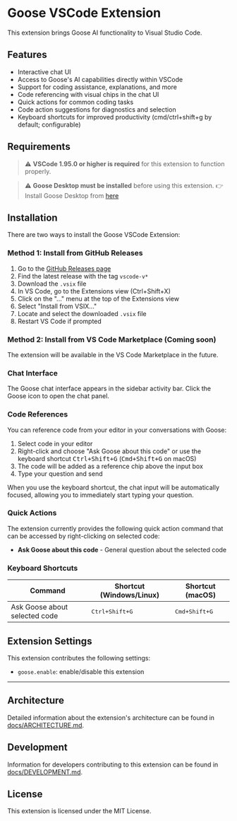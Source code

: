 # Goose VSCode Extension

This extension brings Goose AI functionality to Visual Studio Code.

## Features

* Interactive chat UI
* Access to Goose's AI capabilities directly within VSCode
* Support for coding assistance, explanations, and more
* Code referencing with visual chips in the chat UI
* Quick actions for common coding tasks
* Code action suggestions for diagnostics and selection
* Keyboard shortcuts for improved productivity (cmd/ctrl+shift+g by default; configurable)

## Requirements

> ⚠️ **VSCode 1.95.0 or higher is required** for this extension to function properly.

> ⚠️ **Goose Desktop must be installed** before using this extension. 
👉 Install Goose Desktop from [here](https://block.github.io/goose/)

## Installation

There are two ways to install the Goose VSCode Extension:

### Method 1: Install from GitHub Releases

1. Go to the [GitHub Releases page](https://github.com/cloud-on-prem/goose/releases)
2. Find the latest release with the tag `vscode-v*`
3. Download the `.vsix` file
4. In VS Code, go to the Extensions view (Ctrl+Shift+X)
5. Click on the "..." menu at the top of the Extensions view
6. Select "Install from VSIX..."
7. Locate and select the downloaded `.vsix` file
8. Restart VS Code if prompted

### Method 2: Install from VS Code Marketplace (Coming soon)

The extension will be available in the VS Code Marketplace in the future.

### Chat Interface

The Goose chat interface appears in the sidebar activity bar. Click the Goose icon to open the chat panel.

### Code References

You can reference code from your editor in your conversations with Goose:

1. Select code in your editor
2. Right-click and choose "Ask Goose about this code" or use the keyboard shortcut <kbd>Ctrl+Shift+G</kbd> (<kbd>Cmd+Shift+G</kbd> on macOS)
3. The code will be added as a reference chip above the input box
4. Type your question and send

When you use the keyboard shortcut, the chat input will be automatically focused, allowing you to immediately start typing your question.

### Quick Actions

The extension currently provides the following quick action command that can be accessed by right-clicking on selected code:

* **Ask Goose about this code** - General question about the selected code

### Keyboard Shortcuts

| Command | Shortcut (Windows/Linux) | Shortcut (macOS) |
|---------|--------------------------|------------------|
| Ask Goose about selected code | <kbd>Ctrl+Shift+G</kbd> | <kbd>Cmd+Shift+G</kbd> |

## Extension Settings

This extension contributes the following settings:

* `goose.enable`: enable/disable this extension

----

## Architecture

Detailed information about the extension's architecture can be found in [docs/ARCHITECTURE.md](./docs/ARCHITECTURE.md).

## Development

Information for developers contributing to this extension can be found in [docs/DEVELOPMENT.md](./docs/DEVELOPMENT.md).

## License

This extension is licensed under the MIT License.

